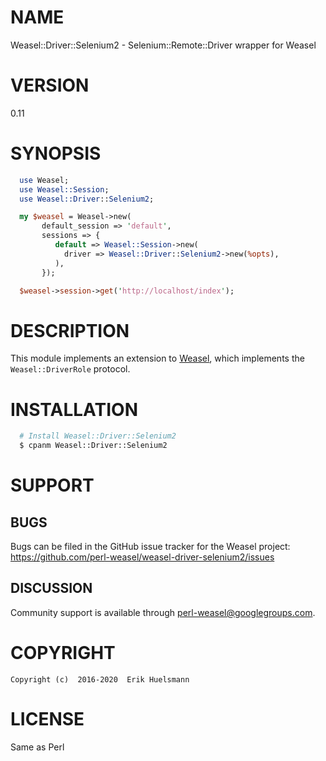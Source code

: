 
# NAME

Weasel::Driver::Selenium2 - Selenium::Remote::Driver wrapper for Weasel

# VERSION

0.11

# SYNOPSIS

```perl
  use Weasel;
  use Weasel::Session;
  use Weasel::Driver::Selenium2;

  my $weasel = Weasel->new(
       default_session => 'default',
       sessions => {
          default => Weasel::Session->new(
            driver => Weasel::Driver::Selenium2->new(%opts),
          ),
       });

  $weasel->session->get('http://localhost/index');
```

# DESCRIPTION

This module implements an extension to
[Weasel](https://github.com/perl-weasel/weasel/), which
implements the `Weasel::DriverRole` protocol.


# INSTALLATION

```sh
  # Install Weasel::Driver::Selenium2
  $ cpanm Weasel::Driver::Selenium2
```

# SUPPORT

## BUGS

Bugs can be filed in the GitHub issue tracker for the Weasel project:
 https://github.com/perl-weasel/weasel-driver-selenium2/issues

## DISCUSSION

Community support is available through
[perl-weasel@googlegroups.com](mailto:perl-weasel@googlegroups.com).

# COPYRIGHT

```
Copyright (c)  2016-2020  Erik Huelsmann
```

# LICENSE

Same as Perl
